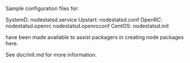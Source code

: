 Sample configuration files for:

SystemD: nodestatsd.service
Upstart: nodestatsd.conf
OpenRC:  nodestatsd.openrc
         nodestatsd.openrcconf
CentOS:  nodestatsd.init

have been made available to assist packagers in creating node packages here.

See doc/init.md for more information.
